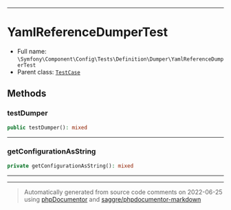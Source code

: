 ***

# YamlReferenceDumperTest





* Full name: `\Symfony\Component\Config\Tests\Definition\Dumper\YamlReferenceDumperTest`
* Parent class: [`TestCase`](../../../../../../PHPUnit/Framework/TestCase.md)




## Methods


### testDumper



```php
public testDumper(): mixed
```











***

### getConfigurationAsString



```php
private getConfigurationAsString(): mixed
```











***


***
> Automatically generated from source code comments on 2022-06-25 using [phpDocumentor](http://www.phpdoc.org/) and [saggre/phpdocumentor-markdown](https://github.com/Saggre/phpDocumentor-markdown)
